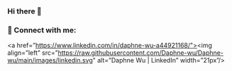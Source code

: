### Hi there 👋

<!--
**Daphne-wu/Daphne-wu** is a ✨ _special_ ✨ repository because its `README.md` (this file) appears on your GitHub profile.

Here are some ideas to get you started:

- 🔭 I’m currently working on ...
- 🌱 I’m currently learning ...
- 👯 I’m looking to collaborate on ...
- 🤔 I’m looking for help with ...
- 💬 Ask me about ...
- 📫 How to reach me: ...
- 😄 Pronouns: ...
- ⚡ Fun fact: ...
-->

### 🤝 Connect with me:

<a href=”https://www.linkedin.com/in/daphne-wu-a44921168/"><img align=”left” src=”https://raw.githubusercontent.com/Daphne-wu/Daphne-wu/main/images/linkedin.svg" alt=”Daphne Wu | LinkedIn” width=”21px”/></a>



